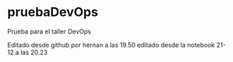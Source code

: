# pruebaDevOps
Prueba para el taller DevOps

Editado desde github por hernan a las 19.50
editado desde la notebook 21-12 a las 20.23
